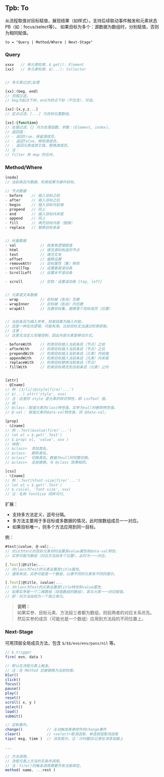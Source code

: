 ## Tpb: To

从流程取值对目标赋值，展现结果（如样式）。支持后续联动事件触发和元素状态PB（如：focus/select等）。
如果目标为多个：源数据为数组时，分别赋值，否则为相同赋值。

`to = "Query | Method/Where | Next-Stage"`


### Query

```js
xxxx   // 单元素检索，$.get(): Element
[xx]   // 多元素检索，$(...): Collector


// 多元素过滤|处理

[xx]:(beg, end)
// 范围过滤。
// beg为起点下标，end为终点下标（不包含），可选。

[xx]:[x,y,z...]
// 定点过滤。[...] 为目标位置数组。

[xx]:{function}
// 处理过滤。{} 内为处理函数，参数：(Element, index)。
// 返回值：
// - 返回true，保留源成员。
// - 返回false，移除源成员。
// - 返回元素或其它值，替换源成员。
// 注：
// filter 和 map 的合并。
```


### Method/Where

```js
[node]
// 当前条目为数据，检索结果为操作目标。

// 节点数据
- before    // 插入目标之前
- after     // 插入目标之后
- begin     // 插入目标内前端
- prepend   // 同上
- end       // 插入目标内末尾
- append    // 同上
- fill      // 填充目标内容（替换）
- replace   // 替换目标本身


// 标量数据
- val           // 按表单逻辑赋值
- html          // 填充源码构造的节点
- text          // 填充文本
- offset        // 偏移设置
- removeAttr    // 目标属性（集）移除
- scrollTop     // 设置垂直滚动条
- ScrollLeft    // 设置水平滚动条

- scroll        // 定制：设置滚动条 {top, left}


// 元素或文本数据
- wrap          // 目标被（各自）包裹
- wrapInner     // 目标被（各自）内包裹
- wrapAll       // 包裹目标集，替换首个目标成员（位置）


// 当前条目为插入参考，检索结果为插入内容。
// 这是一种反向逻辑，可能有用。比如目标无法通过检索获取。
// 注意：
// 这里无法定义克隆控制，因此内容元素是移动方式。

- beforeWith    // 检索目标插入当前条目（节点）之前
- afterWith     // 检索目标插入当前条目（节点）之后
- prependWith   // 检索目标插入当前条目（元素）内前端
- appendWith    // 检索目标插入当前条目（元素）内末尾
- replaceWith   // 检索目标替换当前条目（节点）
- fillWith      // 检索目标填充到当前条目（元素）之内


[attr]
- @[name]
// 例：[3/li]|@style|fire('...')
// $(...).attr('style', xxx)
// 注：这里的 style 是元素的样式特性，即 cssText 值。
// 例：
// @class：赋值元素的class特性值。实参为null时删除特性值。
// @-val： 赋值元素的data-val特性值，同 @data-val。

[prop]
- &[name]
// 例：.Test|&value|fire('...')
// let el = $.get('.Test')
// $.prop( el, 'value', xxx )
// 特例：
// &class+  添加类名。
// &class-  删除类名。
// &class^  切换类名。数据为null时完整切换。
// &class=  全部替换。与 @class 效果相同。

[css]
- %[name]
// 例：.Test|%font-size|fire('...')
// let el = $.get('.Test')
// $.css(el, 'font-size', xxx)
// 注：名称 fontSize 同样可行。
```


扩展：

- 支持多方法定义，逗号分隔。
- 多方法主要用于多目标或多数据的情况，此时按数组成员一一对应。
- 如果目标唯一，则多个方法应用到同一目标。

例：

```js
#test|&value, @-val|...
// 对id为test的目标元素同时设置其value属性和data-val特性。
// 实参可能为数组（对应方法段多个位置），此时为一一对应。

[.Test]|@title|...
// 对class为Test的元素设置其title属性。
// 通常来说，实参可能是一个数组，以便不同的元素有不同的提示。

[.Test]|@title, &value|...
// 对class为Test的元素设置其title特性和value属性。
// 如果实参是一个二维数组（双值数组的数组），其与元素一一对应赋值。
// 即：将方法段视为一个独立单元。
```

> **说明：**<br>
> 如果实参、目标元素、方法段三者都为数组，则前两者的对应关系优先。<br>
> 然后实参的成员（可能也是一个数组）应用到方法段的不同位置上。<br>


### Next-Stage

可用顶层全局成员方法，包含 `$/$$/evo/env/pass/nil` 等。

```js
// $.trigger
fire( evn, data )

// 默认在流程元素上触发。
// 注：在 Method 后被替换为当前检索。
blur()
click()
focus()
pause()
play()
reset()
scroll( x, y )
select()
load()
submit()

// 定制事件。
change()           // 主动触发表单控件的change事件
clear()            // <select>取消选取，单选按钮取消选取
tips( msg, time )  // 消息提示。注：计时器ID记录在消息容器上

...

// 方法调用。
// 流程元素上方法的无条件调用。
// 注：fire()的触发调用需要先有注册绑定。
method( name, ...rest )
```
